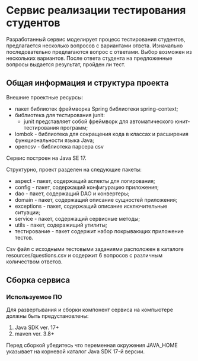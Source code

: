 # Сервис реализации тестирования студентов
Разработанный сервис моделирует процесс тестирования студентов, предлагается несколько вопросов с вариантами ответа.
Изначально последовательно предлагаются вопрос с ответами. Выбор возможен из нескольких вариантов. После ответа студента
на предложенные вопросы выдается результат, пройден ли тест.

## Общая информация и структура проекта

Внешние проектные ресурсы:

- пакет библиотек фреймворка Spring библиотеки spring-context;
- библиотека для тестирования junit: 
  - junit представляет собой фреймворк для автоматического юнит-тестирования программ;
- lombok - библиотека для сокращения кода в классах и расширения функциональности языка Java;
- opencsv - библиотека парсера csv

Сервис построен на Java SE 17.


Структурно, проект разделен на следующие пакеты:
- aspect - пакет, содержащий аспекты для логирования;
- config - пакет, содержащий конфигурацию приложения;
- dao - пакет, содержащий DAO и конвертеры;
- domain - пакет, содержащий описание сущностей приложения;
- exceptions - пакет, содержащий описание исключительные ситуации;
- service - пакет, содержащий сервисные методы;
- utils - пакет, содеражищий утилиты;
- тестирование - пакет содержит набор покрывающих приложение тестов.

Csv файл с исходными тестовыми заданиями расположен в каталоге resources/questions.csv и содержит 6 вопросов с различным 
количеством ответов.

## Сборка сервиса
### Используемое ПО
Для развертывания и сборки компонент сервиса на компьютере должны быть предустановлены:
1. Java SDK ver. 17+
2. maven ver. 3.8+

Перед сборкой убедитесь что переменная окружения JAVA_HOME указывает на корневой каталог Java SDK 17-й версии.
